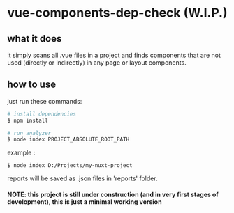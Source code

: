 # vue-components-dep-check (W.I.P.)

## what it does 
it simply scans all .vue files in a project and finds components that are not used (directly or indirectly) in any page or layout components.

## how to use
just run these commands:

```bash
# install dependencies
$ npm install

# run analyzer
$ node index PROJECT_ABSOLUTE_ROOT_PATH
```
example :

```
$ node index D:/Projects/my-nuxt-project
``` 

reports will be saved as .json files in 'reports' folder.

#### NOTE: this project is still under construction (and in very first stages of development), this is just a minimal working version
